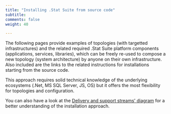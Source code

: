 ```yaml
---
title: "Installing .Stat Suite from source code"
subtitle: 
comments: false
weight: 40

---
```


The following pages provide examples of topologies (with targetted infrastructures) and the related required .Stat Suite platform components (applications, services, libraries), which can be freely re-used to compose a new topology (system architecture) by anyone on their own infrastructure. Also included are the links to the related instructions for installations starting from the source code.  

This approach requires solid technical knowledge of the underlying ecosystems (.Net, MS SQL Server, JS, OS) but it offers the most flexibility for topologies and configuration.  

You can also have a look at the [Delivery and support streams' diagram](/getting-started/index/#delivery-and-support-streams-diagram) for a better understanding of the installation approach.
